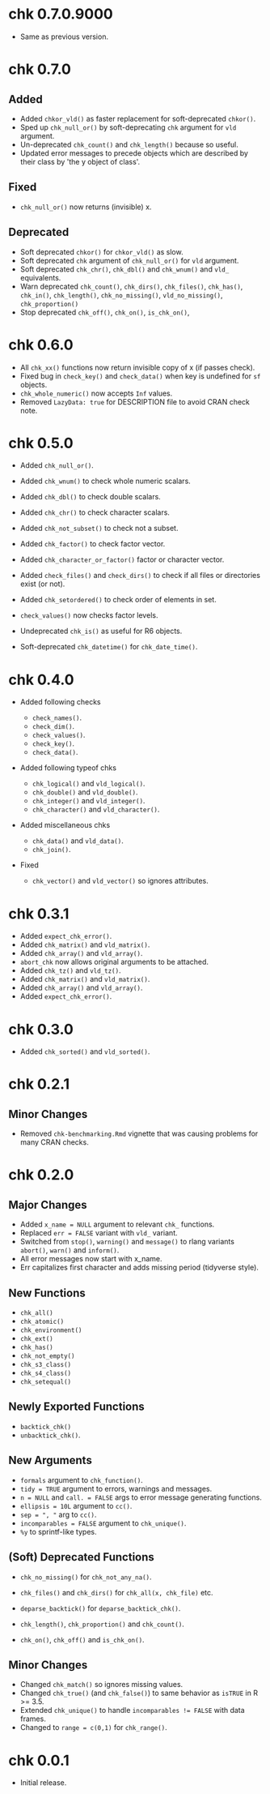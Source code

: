 <!-- NEWS.md is maintained by https://cynkra.github.io/fledge, do not edit -->

# chk 0.7.0.9000

- Same as previous version.


# chk 0.7.0

## Added

- Added `chkor_vld()` as faster replacement for soft-deprecated `chkor()`.
- Sped up `chk_null_or()` by soft-deprecating `chk` argument for `vld` argument.
- Un-deprecated `chk_count()` and `chk_length()` because so useful.
- Updated error messages to precede objects which are described by their class by 'the y object of class'.

## Fixed

- `chk_null_or()` now returns (invisible) x.

## Deprecated 

- Soft deprecated `chkor()` for `chkor_vld()` as slow.
- Soft deprecated `chk` argument of `chk_null_or()` for `vld` argument.
- Soft deprecated `chk_chr()`, `chk_dbl()` and `chk_wnum()` and `vld_` equivalents.
- Warn deprecated `chk_count()`, `chk_dirs()`, `chk_files()`, `chk_has()`, `chk_in()`, `chk_length()`, `chk_no_missing()`, `vld_no_missing()`, `chk_proportion()`
- Stop deprecated `chk_off()`, `chk_on()`, `is_chk_on()`,

# chk 0.6.0

- All `chk_xx()` functions now return invisible copy of x (if passes check).
- Fixed bug in `check_key()` and `check_data()` when key is undefined for `sf `objects.
- `chk_whole_numeric()` now accepts `Inf` values.
- Removed `LazyData: true` for DESCRIPTION file to avoid CRAN check note.

# chk 0.5.0

- Added `chk_null_or()`.
- Added `chk_wnum()` to check whole numeric scalars.
- Added `chk_dbl()` to check double scalars.
- Added `chk_chr()` to check character scalars.
- Added `chk_not_subset()` to check not a subset.
- Added `chk_factor()` to check factor vector.
- Added `chk_character_or_factor()` factor or character vector.
- Added `check_files()` and `check_dirs()` to check if all files or directories exist (or not).
- Added `chk_setordered()` to check order of elements in set.

- `check_values()` now checks factor levels.
- Undeprecated `chk_is()` as useful for R6 objects.
- Soft-deprecated `chk_datetime()` for `chk_date_time()`.

# chk 0.4.0

- Added following checks
  - `check_names()`.
  - `check_dim()`.
  - `check_values()`.
  - `check_key()`.
  - `check_data()`.

- Added following typeof chks
  - `chk_logical()` and `vld_logical()`.
  - `chk_double()` and `vld_double()`.
  - `chk_integer()` and `vld_integer()`.
  - `chk_character()` and `vld_character()`.

- Added miscellaneous chks
  - `chk_data()` and `vld_data()`.
  - `chk_join()`.
  
- Fixed
  - `chk_vector()` and `vld_vector()` so ignores attributes.

# chk 0.3.1

- Added `expect_chk_error()`.
- Added `chk_matrix()` and `vld_matrix()`.
- Added `chk_array()` and `vld_array()`.
- `abort_chk` now allows original arguments to be attached.
- Added `chk_tz()` and `vld_tz()`.
- Added `chk_matrix()` and `vld_matrix()`.
- Added `chk_array()` and `vld_array()`.
- Added `expect_chk_error()`.

# chk 0.3.0

- Added `chk_sorted()` and `vld_sorted()`.

# chk 0.2.1

## Minor Changes

- Removed `chk-benchmarking.Rmd` vignette that was causing problems for many CRAN checks.

# chk 0.2.0

## Major Changes

- Added `x_name = NULL` argument to relevant `chk_` functions.
- Replaced `err = FALSE` variant with `vld_` variant.
- Switched from `stop()`, `warning()` and `message()` to rlang variants `abort()`, `warn()` and `inform()`.
- All error messages now start with x_name.
- Err capitalizes first character and adds missing period (tidyverse style).

## New Functions

- `chk_all()`
- `chk_atomic()`
- `chk_environment()`
- `chk_ext()`
- `chk_has()`
- `chk_not_empty()`
- `chk_s3_class()`
- `chk_s4_class()`
- `chk_setequal()`

## Newly Exported Functions

- `backtick_chk()`
- `unbacktick_chk()`.

## New Arguments

- `formals` argument to `chk_function()`.
- `tidy = TRUE` argument to errors, warnings and messages.
- `n = NULL` and `call. = FALSE` args to error message generating functions.
- `ellipsis = 10L` argument to `cc()`.
- `sep = ", "` arg to `cc()`.
- `incomparables = FALSE` argument to `chk_unique()`.
- `%y` to sprintf-like types. 

## (Soft) Deprecated Functions

- `chk_no_missing()` for `chk_not_any_na()`. 
- `chk_files()` and `chk_dirs()` for `chk_all(x, chk_file)` etc.
- `deparse_backtick()` for `deparse_backtick_chk()`.

- `chk_length()`, `chk_proportion()` and `chk_count()`.
- `chk_on()`, `chk_off()` and `is_chk_on()`.

## Minor Changes

- Changed `chk_match()` so ignores missing values.
- Changed `chk_true()` (and `chk_false()`) to same behavior as `isTRUE` in R >= 3.5.
- Extended `chk_unique()` to handle `incomparables != FALSE` with data frames.
- Changed to `range = c(0,1)` for `chk_range()`.

# chk 0.0.1

- Initial release.
